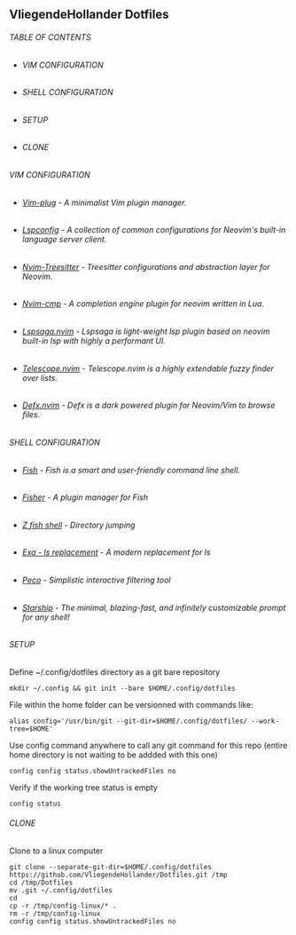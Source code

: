 ## VliegendeHollander Dotfiles

 ###### TABLE OF CONTENTS
 - ###### VIM CONFIGURATION
 - ###### SHELL CONFIGURATION
 - ###### SETUP
 - ###### CLONE
##

###### VIM CONFIGURATION
- ###### [Vim-plug](https://github.com/junegunn/vim-plug) - A minimalist Vim plugin manager.
- ###### [Lspconfig](https://github.com/neovim/nvim-lspconfig) - A collection of common configurations for Neovim's built-in language server client.
- ###### [Nvim-Treesitter](https://github.com/nvim-treesitter/nvim-treesitter) - Treesitter configurations and abstraction layer for Neovim.
- ###### [Nvim-cmp](https://github.com/hrsh7th/nvim-cmp) - A completion engine plugin for neovim written in Lua.
- ###### [Lspsaga.nvim](https://github.com/tami5/lspsaga.nvim) - Lspsaga is light-weight lsp plugin based on neovim built-in lsp with highly a performant UI.
- ###### [Telescope.nvim](https://github.com/nvim-telescope/telescope.nvim) - Telescope.nvim is a highly extendable fuzzy finder over lists.
- ###### [Defx.nvim](https://github.com/Shougo/defx.nvim) - Defx is a dark powered plugin for Neovim/Vim to browse files.

###### SHELL CONFIGURATION
- ###### [Fish](https://fishshell.com/) - Fish is a smart and user-friendly command line shell. 
- ###### [Fisher](https://github.com/jorgebucaran/fisher) - A plugin manager for Fish
- ###### [Z fish shell](https://github.com/jethrokuan/z) - Directory jumping
- ###### [Exa - ls replacement](https://the.exa.website/) - A modern replacement for ls
- ###### [Peco](https://github.com/peco/peco) - Simplistic interactive filtering tool
- ###### [Starship](https://github.com/starship/starship) - The minimal, blazing-fast, and infinitely customizable prompt for any shell!

###### SETUP
 
Define ~/.config/dotfiles directory as a git bare repository  
```
mkdir ~/.config && git init --bare $HOME/.config/dotfiles
```

File within the home folder can be versionned with commands like:
```
alias config='/usr/bin/git --git-dir=$HOME/.config/dotfiles/ --work-tree=$HOME'
```

Use config command anywhere to call any git command for this repo (entire home directory is not waiting to be addded with this one)
```
config config status.showUntrackedFiles no
```

Verify if the working tree status is empty
```
config status
```

###### CLONE

Clone to a linux computer
```
git clone --separate-git-dir=$HOME/.config/dotfiles https://github.com/VliegendeHollander/Dotfiles.git /tmp
cd /tmp/Dotfiles
mv .git ~/.config/dotfiles
cd
cp -r /tmp/config-linux/* .
rm -r /tmp/config-linux
config config status.showUntrackedFiles no
```
